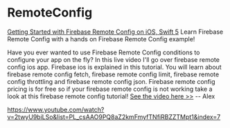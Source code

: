 # RemoteConfig

[Getting Started with Firebase Remote Config on iOS, Swift 5](https://www.youtube.com/watch?v=2twyU9biLSo&list=PL_csAAO9PQ8aZ2kmFmyfTNfiRBZZTMpt1&index=7)
Learn Firebase Remote Config with a hands on Firebase Remote Config example!

Have you ever wanted to use Firebase Remote Config conditions to configure your app on the fly? In this live video I'll go over firebase remote config ios app. Firebase ios is explained in this tutorial. You will learn about firebase remote config fetch, firebase remote config limit, firebase remote config throttling and firebase remote config json. 
Firebase remote config pricing is for free so if your firebase remote config is not working take a look at this firebase remote config tutorial! 
[See the video here >>](https://www.youtube.com/watch?v=2twyU9biLSo&list=PL_csAAO9PQ8aZ2kmFmyfTNfiRBZZTMpt1&index=7)
-- Alex

https://www.youtube.com/watch?v=2twyU9biLSo&list=PL_csAAO9PQ8aZ2kmFmyfTNfiRBZZTMpt1&index=7
